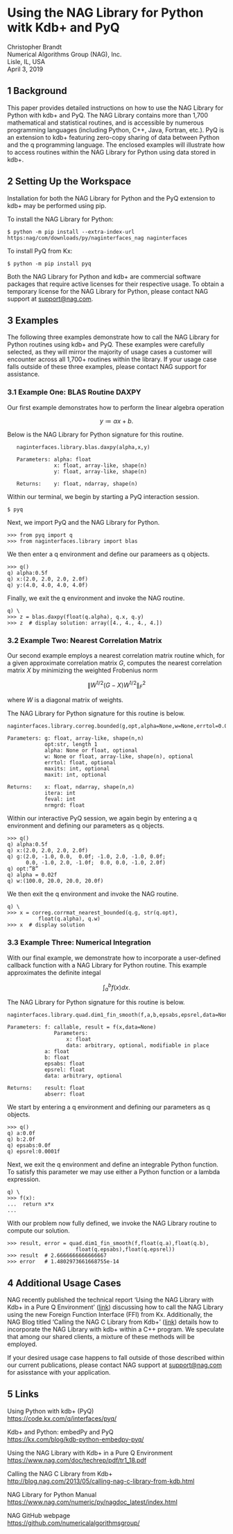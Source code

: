 # Using the NAG Library for Python witk Kdb+ and PyQ

Christopher Brandt <br>
Numerical Algorithms Group (NAG), Inc. <br>
Lisle, IL, USA <br>
April 3, 2019

## 1 Background

This paper provides detailed instructions on how to use the NAG Library for Python with kdb+ and PyQ.  The NAG Library contains more than 1,700 mathematical and statistical routines,  and is accessible by numerous programming languages (including Python, C++, Java, Fortran, etc.).  PyQ is an extension to kdb+ featuring zero-copy sharing of data between Python and the q programming language.  The enclosed examples will illustrate how to access routines within the NAG Library for Python using data stored in kdb+.

## 2 Setting Up the Workspace

Installation for both the NAG Library for Python and the PyQ extension to kdb+ may be performed using pip.

To install the NAG Library for Python:

    $ python -m pip install --extra-index-url https:nag/com/downloads/py/naginterfaces_nag naginterfaces

To install PyQ from Kx:

    $ python -m pip install pyq

Both the NAG Library for Python and kdb+ are commercial software packages that require active licenses for their respective usage.  To obtain a temporary license for the NAG Library for Python, please contact NAG support at support@nag.com.

## 3 Examples

The following three examples demonstrate how to call the NAG Library for Python routines using kdb+ and PyQ.  These examples were carefully selected, as they will mirror the majority of usage cases a customer will encounter across all 1,700+ routines within the library.  If your usage case falls outside of these three examples, please contact NAG support for assistance.

### 3.1 Example One: BLAS Routine DAXPY

Our first example demonstrates how to perform the linear algebra operation

$$ y \coloneqq \alpha x + b. $$

Below is the NAG Library for Python signature for this routine.

```
   naginterfaces.library.blas.daxpy(alpha,x,y)
   
   Parameters: alpha: float
               x: float, array-like, shape(n)
               y: float, array-like, shape(n)
               
   Returns:    y: float, ndarray, shape(n)
```

Within our terminal, we begin by starting a PyQ interaction session.

```
$ pyq
```

Next, we import PyQ and the NAG Library for Python.

```
>>> from pyq import q
>>> from naginterfaces.library import blas
```

We then enter a q environment and define our parameers as q objects.

```
>>> q()
q) alpha:0.5f
q) x:(2.0, 2.0, 2.0, 2.0f)
q) y:(4.0, 4.0, 4.0, 4.0f)
```

Finally, we exit the q environment and invoke the NAG routine.

```
q) \
>>> z = blas.daxpy(float(q.alpha), q.x, q.y)
>>> z  # display solution: array([4., 4., 4., 4.])
```

### 3.2 Example Two: Nearest Correlation Matrix

Our second example employs a nearest correlation matrix routine which, for a given approximate correlation matrix $G$, computes the nearest correlation matrix $X$ by minimizing the weighted Frobenius norm

$$ \Big\lVert W^{1/2}(G - X)W^{1/2} \Big\rVert_{F}^{2} $$

where $W$ is a diagonal matrix of weights.

The NAG Library for Python signature for this routine is below.

```
naginterfaces.library.correg.bounded(g,opt,alpha=None,w=None,errtol=0.0,maxits=0,maxit=200)

Parameters: g: float, array-like, shape(n,n)
            opt:str, length 1
            alpha: None or float, optional
            w: None or float, array-like, shape(n), optional
            errtol: float, optional
            maxits: int, optional
            maxit: int, optional

Returns:    x: float, ndarray, shape(n,n)
            itera: int
            feval: int
            nrmgrd: float
```

Within our interactive PyQ session, we again begin by entering a q environment and defining our parameters as q objects.

```
>>> q()
q) alpha:0.5f
q) x:(2.0, 2.0, 2.0, 2.0f)
q) g:(2.0, -1.0, 0.0,  0.0f; -1.0, 2.0, -1.0, 0.0f;
      0.0, -1.0, 2.0, -1.0f;  0.0, 0.0, -1.0, 2.0f)
q) opt:”B” 
q) alpha = 0.02f
q) w:(100.0, 20.0, 20.0, 20.0f)
```

We then exit the q environment and invoke the NAG routine.

```
q) \
>>> x = correg.corrmat_nearest_bounded(q.g, str(q.opt),
          float(q.alpha), q.w)
>>> x  # display solution
```

### 3.3 Example Three: Numerical Integration

With our final example, we demonstrate how to incorporate a user-defined callback function with a NAG Library for Python routine.  This example approximates the definite integal

$$ \int_{a}^{b} f(x) dx. $$

The NAG Library for Python signature for this routine is below.

```
naginterfaces.library.quad.dim1_fin_smooth(f,a,b,epsabs,epsrel,data=None)

Parameters: f: callable, result = f(x,data=None)
               Parameters:
                   x: float
                   data: arbitrary, optional, modifiable in place
            a: float
            b: float
            epsabs: float
            epsrel: float
            data: arbitrary, optional

Returns:    result: float
            abserr: float
```

We start by entering a q environment and defining our parameters as q objects.

```
>>> q()
q) a:0.0f
q) b:2.0f
q) epsabs:0.0f
q) epsrel:0.0001f 
```

Next, we exit the q environment and define an integrable Python function.  To satisfy this parameter we may use either a Python function or a lambda expression.

```
q) \
>>> f(x):
...  return x*x
...
```

With our problem now fully defined, we invoke the NAG Library routine to compute our solution.

```
>>> result, error = quad.dim1_fin_smooth(f,float(q.a),float(q.b), 
                      float(q.epsabs),float(q.epsrel))
>>> result  # 2.6666666666666667
>>> error   # 1.4802973661668755e-14
```

## 4 Additional Usage Cases

NAG recently published the technical report ‘Using the NAG Library with Kdb+ in a Pure Q Environment’ ([link](https://www.nag.com/doc/techrep/pdf/tr1_18.pdf)) discussing how to call the NAG Library using the new Foreign Function Interface (FFI) from Kx.  Additionally, the NAG Blog titled ‘Calling the NAG C Library from Kdb+’ ([link](http://blog.nag.com/2013/05/calling-nag-c-library-from-kdb.html)) details how to incorporate the NAG Library with kdb+ within a C++ program.  We speculate that among our shared clients, a mixture of these methods will be employed.

If your desired usage case happens to fall outside of those described within our current publications, please contact NAG support at support@nag.com for asisstance with your application.

## 5 Links

Using Python with kdb+ (PyQ) <br>
https://code.kx.com/q/interfaces/pyq/

Kdb+ and Python: embedPy and PyQ <br>
https://kx.com/blog/kdb-python-embedpy-pyq/

Using the NAG Library with Kdb+ in a Pure Q Environment <br>
https://www.nag.com/doc/techrep/pdf/tr1_18.pdf

Calling the NAG C Library from Kdb+ <br>
http://blog.nag.com/2013/05/calling-nag-c-library-from-kdb.html

NAG Library for Python Manual <br>
https://www.nag.com/numeric/py/nagdoc_latest/index.html

NAG GitHub webpage <br>
https://github.com/numericalalgorithmsgroup/

